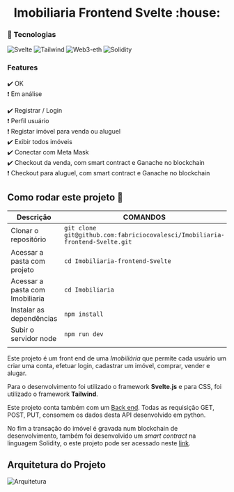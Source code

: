 

<h1 align="center"> 
   Imobiliaria Frontend Svelte :house:
</h1>

 ### :link: Tecnologias


![Svelte](https://img.shields.io/badge/Svelte-v3.0.0-blue) 
![Tailwind](https://img.shields.io/badge/Tailwind-v1.9.6-blue) 
![Web3-eth](https://img.shields.io/badge/Web3eth-v1.3.0-blue)
![Solidity](https://img.shields.io/badge/Solidity-v0.4.25-blue) 


### Features

:heavy_check_mark: OK <br>
:heavy_exclamation_mark: Em análise <br>

:heavy_check_mark: Registrar / Login  <br>
:heavy_exclamation_mark: Perfil usuário  <br>
:heavy_exclamation_mark: Registar imóvel para venda ou aluguel  <br>
:heavy_check_mark: Exibir todos imóveis  <br>
:heavy_check_mark: Conectar com Meta Mask  <br>
:heavy_check_mark: Checkout da venda, com smart contract e Ganache no blockchain  <br>
:heavy_exclamation_mark: Checkout para aluguel, com smart contract e Ganache no blockchain  <br>




## Como rodar este projeto  :dart:


|           Descrição                  |                                      COMANDOS                                      |  
|--------------------------------------|------------------------------------------------------------------------------------|
|  Clonar o repositório                |  `git clone git@github.com:fabriciocovalesci/Imobiliaria-frontend-Svelte.git`      |   
|  Acessar a pasta com projeto         |  `cd Imobiliaria-frontend-Svelte`                                                  | 
|  Acessar a pasta com Imobiliaria     |  `cd Imobiliaria`                                                                  |   
|  Instalar as dependências            |  `npm install`                                                                     |   
|  Subir o servidor node               |  `npm run dev`                                                                     |   
|                                      |                                                                                    |  



Este projeto é um front end de uma *Imobiliária* que permite cada usuário um criar uma conta, efetuar login, cadastrar um imóvel,  comprar, vender e alugar.

Para o desenvolvimento foi utilizado o framework **Svelte.js** e para CSS, foi utilizado o framework **Tailwind**.

Este projeto conta também com um [Back end](https://github.com/fabriciocovalesci/API_Imobiliaria). Todas as requisição GET, POST, PUT, consomem os dados desta API desenvolvido em python.

No fim a transação do imóvel é gravada num blockchain de desenvolvimento, também foi desenvolvido um *smart contract* na linguagem Solidity, o este projeto pode ser acessado neste [link](https://github.com/fabriciocovalesci/Smart_Contract_Imobiliaria).

## Arquitetura do Projeto


![Arquitetura](https://user-images.githubusercontent.com/40548641/101282526-829e8580-37b4-11eb-8535-00bd85214344.png)
